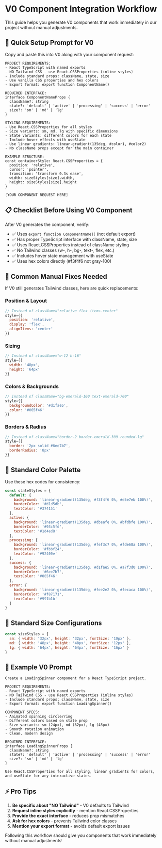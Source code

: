 # V0 Component Integration Workflow

This guide helps you generate V0 components that work immediately in our project without manual adjustments.

## 🎯 Quick Setup Prompt for V0

Copy and paste this into V0 along with your component request:

```
PROJECT REQUIREMENTS:
- React TypeScript with named exports
- NO Tailwind CSS - use React.CSSProperties (inline styles)
- Include standard props: className, state, size
- Use vanilla CSS properties and hex colors
- Export format: export function ComponentName()

REQUIRED INTERFACE:
interface ComponentNameProps {
  className?: string
  state?: 'default' | 'active' | 'processing' | 'success' | 'error'
  size?: 'sm' | 'md' | 'lg'
}

STYLING REQUIREMENTS:
- Use React.CSSProperties for all styles
- Size variants: sm, md, lg with specific dimensions
- State variants: different colors for each state
- Include hover effects with useState
- Use linear gradients: linear-gradient(135deg, #color1, #color2)
- No className props except for the main container

EXAMPLE STRUCTURE:
const containerStyle: React.CSSProperties = {
  position: 'relative',
  cursor: 'pointer',
  transition: 'transform 0.3s ease',
  width: sizeStyles[size].width,
  height: sizeStyles[size].height
}

[YOUR COMPONENT REQUEST HERE]
```

## 📋 Checklist Before Using V0 Component

After V0 generates the component, verify:

- ✅ Uses `export function ComponentName()` (not default export)
- ✅ Has proper TypeScript interface with className, state, size
- ✅ Uses React.CSSProperties instead of className styling
- ✅ No Tailwind classes (w-, h-, bg-, text-, flex, etc.)
- ✅ Includes hover state management with useState
- ✅ Uses hex colors directly (#f3f4f6 not gray-100)

## 🔧 Common Manual Fixes Needed

If V0 still generates Tailwind classes, here are quick replacements:

### Position & Layout
```javascript
// Instead of className="relative flex items-center"
style={{
  position: 'relative',
  display: 'flex',
  alignItems: 'center'
}}
```

### Sizing
```javascript
// Instead of className="w-12 h-16"
style={{
  width: '48px',
  height: '64px'
}}
```

### Colors & Backgrounds
```javascript
// Instead of className="bg-emerald-100 text-emerald-700"
style={{
  backgroundColor: '#d1fae5',
  color: '#065f46'
}}
```

### Borders & Radius
```javascript
// Instead of className="border-2 border-emerald-300 rounded-lg"
style={{
  border: '2px solid #6ee7b7',
  borderRadius: '8px'
}}
```

## 🎨 Standard Color Palette

Use these hex codes for consistency:

```javascript
const stateStyles = {
  default: {
    background: 'linear-gradient(135deg, #f3f4f6 0%, #e5e7eb 100%)',
    borderColor: '#d1d5db',
    textColor: '#374151'
  },
  active: {
    background: 'linear-gradient(135deg, #dbeafe 0%, #bfdbfe 100%)',
    borderColor: '#93c5fd',
    textColor: '#1d4ed8'
  },
  processing: {
    background: 'linear-gradient(135deg, #fef3c7 0%, #fde68a 100%)',
    borderColor: '#fbbf24',
    textColor: '#92400e'
  },
  success: {
    background: 'linear-gradient(135deg, #d1fae5 0%, #a7f3d0 100%)',
    borderColor: '#6ee7b7',
    textColor: '#065f46'
  },
  error: {
    background: 'linear-gradient(135deg, #fee2e2 0%, #fecaca 100%)',
    borderColor: '#f87171',
    textColor: '#991b1b'
  }
}
```

## 📱 Standard Size Configurations

```javascript
const sizeStyles = {
  sm: { width: '32px', height: '32px', fontSize: '10px' },
  md: { width: '48px', height: '48px', fontSize: '12px' },
  lg: { width: '64px', height: '64px', fontSize: '16px' }
}
```

## 🚀 Example V0 Prompt

```
Create a LoadingSpinner component for a React TypeScript project.

PROJECT REQUIREMENTS:
- React TypeScript with named exports  
- NO Tailwind CSS - use React.CSSProperties (inline styles)
- Include standard props: className, state, size
- Export format: export function LoadingSpinner()

COMPONENT SPECS:
- Animated spinning circle/ring
- Different colors based on state prop
- Size variants: sm (24px), md (32px), lg (48px)
- Smooth rotation animation
- Clean, modern design

REQUIRED INTERFACE:
interface LoadingSpinnerProps {
  className?: string
  state?: 'default' | 'active' | 'processing' | 'success' | 'error'
  size?: 'sm' | 'md' | 'lg'
}

Use React.CSSProperties for all styling, linear gradients for colors, and useState for any interactive states.
```

## ⚡ Pro Tips

1. **Be specific about "NO Tailwind"** - V0 defaults to Tailwind
2. **Request inline styles explicitly** - mention React.CSSProperties
3. **Provide the exact interface** - reduces prop mismatches
4. **Ask for hex colors** - prevents Tailwind color classes
5. **Mention your export format** - avoids default export issues

Following this workflow should give you components that work immediately without manual adjustments! 